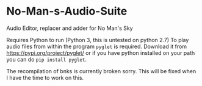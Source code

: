 # No-Man-s-Audio-Suite
Audio Editor, replacer and adder for No Man's Sky

Requires Python to run (Python 3, this is untested on python 2.7)
To play audio files from within the program `pyglet` is required. Download it from https://pypi.org/project/pyglet/ or if you have python installed on your path you can do `pip install pyglet`.

The recompilation of bnks is currently broken sorry. This will be fixed when I have the time to work on this.
